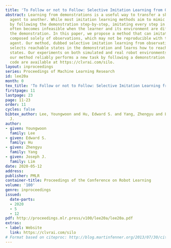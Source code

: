 ```yaml
---
title: 'To Follow or not to Follow: Selective Imitation Learning from Observations'
abstract: Learning from demonstrations is a useful way to transfer a skill from one
  agent to another. While most imitation learning methods aim to mimic an expert skill
  by following the demonstration step-by-step, imitating every step in the demonstration
  often becomes infeasible when the learner and its environment are different from
  the demonstration. In this paper, we propose a method that can imitate a demonstration
  composed solely of observations, which may not be reproducible with the current
  agent. Our method, dubbed selective imitation learning from observations (SILO),
  selects reachable states in the demonstration and learns how to reach the selected
  states. Our experiments on both simulated and real robot environments show that
  our method reliably performs a new task by following a demonstration. Videos and
  code are available at https://clvrai.com/silo.
layout: inproceedings
series: Proceedings of Machine Learning Research
id: lee20a
month: 0
tex_title: 'To Follow or not to Follow: Selective Imitation Learning from Observations'
firstpage: 11
lastpage: 23
page: 11-23
order: 11
cycles: false
bibtex_author: Lee, Youngwoon and Hu, Edward S. and Yang, Zhengyu and Lim, Joseph
  J.
author:
- given: Youngwoon
  family: Lee
- given: Edward S.
  family: Hu
- given: Zhengyu
  family: Yang
- given: Joseph J.
  family: Lim
date: 2020-05-12
address: 
publisher: PMLR
container-title: Proceedings of the Conference on Robot Learning
volume: '100'
genre: inproceedings
issued:
  date-parts:
  - 2020
  - 5
  - 12
pdf: http://proceedings.mlr.press/v100/lee20a/lee20a.pdf
extras:
- label: Website
  link: https://clvrai.com/silo
# Format based on citeproc: http://blog.martinfenner.org/2013/07/30/citeproc-yaml-for-bibliographies/
---
```

